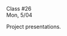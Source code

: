 <div class="lecture1">

<div class="column_date">
<p markdown="block">

Class #26 <br>
Mon, 5/04

</p>
</div>
<div class="column_materials">
<p markdown="block">


Project presentations.

</p>
</div>

<div class="column_assign">
<p markdown="block">



</p>
</div>

</div>
